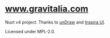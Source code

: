 # www.gravitalia.com

Nuxt v4 project.
Thanks to [unDraw](undraw.co) and [Inspira UI](inspira-ui.com).

Licensed under MPL-2.0.
